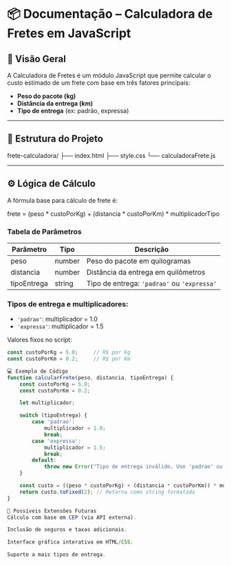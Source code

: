 # 📦 Documentação – Calculadora de Fretes em JavaScript

## 📝 Visão Geral

A Calculadora de Fretes é um módulo JavaScript que permite calcular o custo estimado de um frete com base em três fatores principais:

- **Peso do pacote (kg)**
- **Distância da entrega (km)**
- **Tipo de entrega** (ex: padrão, expressa)

---

## 📂 Estrutura do Projeto

frete-calculadora/
├── index.html
├── style.css
└── calculadoraFrete.js


---

## ⚙️ Lógica de Cálculo

A fórmula base para cálculo de frete é:

frete = (peso * custoPorKg) + (distancia * custoPorKm) * multiplicadorTipo



### Tabela de Parâmetros

| Parâmetro      | Tipo     | Descrição                                  |
|----------------|----------|---------------------------------------------|
| peso           | number   | Peso do pacote em quilogramas               |
| distancia      | number   | Distância da entrega em quilômetros         |
| tipoEntrega    | string   | Tipo de entrega: `'padrao'` ou `'expressa'`|

### Tipos de entrega e multiplicadores:

- `'padrao'`: multiplicador = 1.0
- `'expressa'`: multiplicador = 1.5

Valores fixos no script:

```js
const custoPorKg = 5.0;     // R$ por kg
const custoPorKm = 0.2;     // R$ por km

💻 Exemplo de Código
function calcularFrete(peso, distancia, tipoEntrega) {
    const custoPorKg = 5.0;
    const custoPorKm = 0.2;

    let multiplicador;

    switch (tipoEntrega) {
        case 'padrao':
            multiplicador = 1.0;
            break;
        case 'expressa':
            multiplicador = 1.5;
            break;
        default:
            throw new Error("Tipo de entrega inválido. Use 'padrao' ou 'expressa'.");
    }

    const custo = ((peso * custoPorKg) + (distancia * custoPorKm)) * multiplicador;
    return custo.toFixed(2); // Retorna como string formatada
}

🧩 Possíveis Extensões Futuras
Cálculo com base em CEP (via API externa).

Inclusão de seguros e taxas adicionais.

Interface gráfica interativa em HTML/CSS.

Suporte a mais tipos de entrega.
